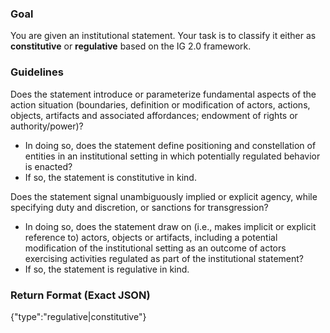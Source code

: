 ### Goal
You are given an institutional statement. Your task is to classify it either as **constitutive** or **regulative** based on the IG 2.0 framework.

### Guidelines
Does the statement introduce or parameterize fundamental aspects of the action situation (boundaries, definition or modification of actors,
actions, objects, artifacts and associated affordances; endowment of rights or authority/power)?
- In doing so, does the statement define positioning and constellation of entities in an institutional setting in which potentially regulated behavior is enacted?
- If so, the statement is constitutive in kind.

Does the statement signal unambiguously implied or explicit agency, while specifying duty and discretion, or sanctions for transgression?
- In doing so, does the statement draw on (i.e., makes implicit or explicit reference to) actors, objects or artifacts, including a potential modification of the institutional setting as an outcome of actors exercising activities regulated as part of the institutional statement?
- If so, the statement is regulative in kind.

### Return Format (Exact JSON)
{"type":"regulative|constitutive"}
